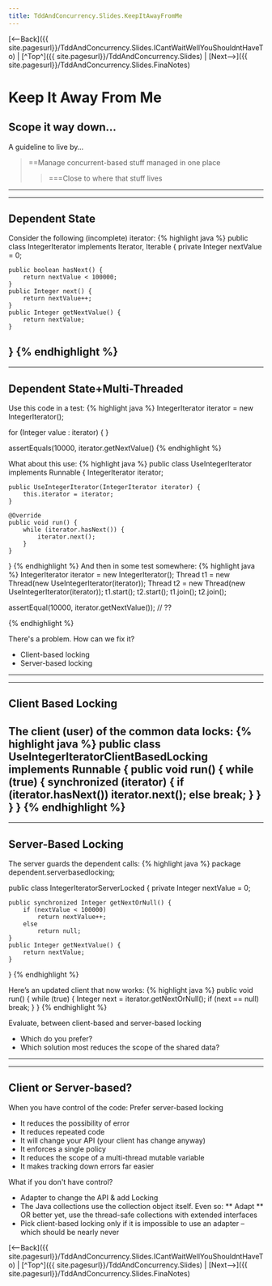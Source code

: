 ```yaml
---
title: TddAndConcurrency.Slides.KeepItAwayFromMe
---
```

[<--Back]({{ site.pagesurl}}/TddAndConcurrency.Slides.ICantWaitWellYouShouldntHaveTo) | [^Top^]({{ site.pagesurl}}/TddAndConcurrency.Slides) | [Next-->]({{ site.pagesurl}}/TddAndConcurrency.Slides.FinaNotes)

# Keep It Away From Me

## Scope it way down...
A guideline to live by…
> ==Manage concurrent-based stuff managed in one place
>> ===Close to where that stuff lives
----
----
## Dependent State
Consider the following (incomplete) iterator:
{% highlight java %}
public class IntegerIterator 
	implements Iterator<Integer>, Iterable<Integer> {
    private Integer nextValue = 0;

    public boolean hasNext() {
        return nextValue < 100000;
    }
    public Integer next() {
        return nextValue++;
    }
    public Integer getNextValue() {
        return nextValue;
    }
}
{% endhighlight %}
----
----
## Dependent State+Multi-Threaded
Use this code in a test:
{% highlight java %}
IntegerIterator iterator = new IntegerIterator();

for (Integer value : iterator) {
}

assertEquals(10000, iterator.getNextValue()
{% endhighlight %}

What about this use:
{% highlight java %}
public class UseIntegerIterator implements Runnable {
    IntegerIterator iterator;

    public UseIntegerIterator(IntegerIterator iterator) {
        this.iterator = iterator;
    }

    @Override
    public void run() {
        while (iterator.hasNext()) {
            iterator.next();
        }
    }
}
{% endhighlight %}
And then in some test somewhere:
{% highlight java %}
IntegerIterator iterator = new IntegerIterator();
Thread t1 = new Thread(new UseIntegerIterator(iterator));
Thread t2 = new Thread(new UseIntegerIterator(iterator));
t1.start();
t2.start();
t1.join();
t2.join();

assertEqual(10000, iterator.getNextValue()); // ?? 

{% endhighlight %}

There's a problem. How can we fix it?
* Client-based locking
* Server-based locking
----
----
## Client Based Locking
The client (user) of the common data locks:
{% highlight java %}
public class UseIntegerIteratorClientBasedLocking 
    implements Runnable {
    public void run() {
        while (true) {
            synchronized (iterator) {
                if (iterator.hasNext())
                    iterator.next();
                else
                    break;
            }
        }
    }
}
{% endhighlight %}
----
----
## Server-Based Locking
The server guards the dependent calls:
{% highlight java %}
package dependent.serverbasedlocking;

public class IntegerIteratorServerLocked {
    private Integer nextValue = 0;

    public synchronized Integer getNextOrNull() {
        if (nextValue < 100000)
            return nextValue++;
        else
            return null;
    }
    public Integer getNextValue() {
        return nextValue;
    }
}
{% endhighlight %}

Here’s an updated client that now works:
{% highlight java %}
public void run() {
    while (true) {
        Integer next = iterator.getNextOrNull();
        if (next == null)
            break;
    }
}
{% endhighlight %}

Evaluate, between client-based and server-based locking
* Which do you prefer?
* Which solution most reduces the scope of the shared data?
----
----
## Client or Server-based?
When you have control of the code: Prefer server-based locking
* It reduces the possibility of error
* It reduces repeated code
* It will change your API (your client has change anyway)
* It enforces a single policy
* It reduces the scope of a multi-thread mutable variable
* It makes tracking down errors far easier

What if you don't have control?
*  Adapter to change the API & add Locking
* The Java collections use the collection object itself. Even so:
** Adapt 
** OR better yet, use the thread-safe collections with extended interfaces
* Pick client-based locking only if it is impossible to use an adapter – which should be nearly never

[<--Back]({{ site.pagesurl}}/TddAndConcurrency.Slides.ICantWaitWellYouShouldntHaveTo) | [^Top^]({{ site.pagesurl}}/TddAndConcurrency.Slides) | [Next-->]({{ site.pagesurl}}/TddAndConcurrency.Slides.FinaNotes)
